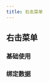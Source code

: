 ```yaml
---
title: 右击菜单
---
```


## 右击菜单

### 基础使用

<hl-demo-context-menu/>

### 绑定数据

<hl-demo-context-menu-data/>
